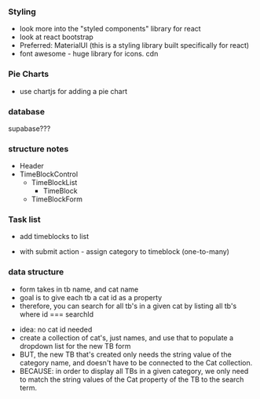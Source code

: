 
### Styling
* look more into the "styled components" library for react
* look at react bootstrap
* Preferred: MaterialUI (this is a styling library built specifically for react)
* font awesome - huge library for icons. cdn

### Pie Charts
* use chartjs for adding a pie chart


### database
supabase???


### structure notes

- Header
- TimeBlockControl
    - TimeBlockList
        - TimeBlock
    - TimeBlockForm
    

### Task list
 * add timeblocks to list
  - with submit action - assign category to timeblock (one-to-many)

### data structure
  - form takes in tb name, and cat name
  - goal is to give each tb a cat id as a property
  - therefore, you can search for all tb's in a given cat by listing all tb's where id === searchId

  * idea: no cat id needed
  * create a collection of cat's, just names, and use that to populate a dropdown list for the new TB form
  * BUT, the new TB that's created only needs the string value of the category name, and doesn't have to be connected to the Cat collection.
  * BECAUSE: in order to display all TBs in a given category, we only need to match the string values of the Cat property of the TB to the search term.